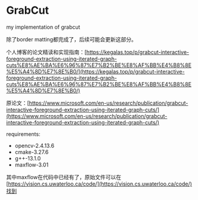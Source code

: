 # GrabCut
my implementation of grabcut

除了border matting都完成了，后续可能会更新这部分。

个人博客的论文精读和实现指南：[https://kegalas.top/p/grabcut-interactive-foreground-extraction-using-iterated-graph-cuts%E8%AE%BA%E6%96%87%E7%B2%BE%E8%AF%BB%E4%B8%8E%E5%A4%8D%E7%8E%B0/](https://kegalas.top/p/grabcut-interactive-foreground-extraction-using-iterated-graph-cuts%E8%AE%BA%E6%96%87%E7%B2%BE%E8%AF%BB%E4%B8%8E%E5%A4%8D%E7%8E%B0/)

原论文：[https://www.microsoft.com/en-us/research/publication/grabcut-interactive-foreground-extraction-using-iterated-graph-cuts/](https://www.microsoft.com/en-us/research/publication/grabcut-interactive-foreground-extraction-using-iterated-graph-cuts/)

requirements:
- opencv-2.4.13.6
- cmake-3.27.6
- g++-13.1.0
- maxflow-3.01

其中maxflow在代码中已经有了，原始文件可以在[https://vision.cs.uwaterloo.ca/code/](https://vision.cs.uwaterloo.ca/code/)找到

